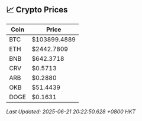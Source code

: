 ## 📈 Crypto Prices

| Coin | Price |
| ---- | ----- |
| BTC | $103899.4889 |
| ETH | $2442.7809 |
| BNB | $642.3718 |
| CRV | $0.5713 |
| ARB | $0.2880 |
| OKB | $51.4439 |
| DOGE | $0.1631 |

_Last Updated: 2025-06-21 20:22:50.628 +0800 HKT_